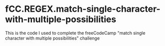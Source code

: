 # fCC.REGEX.match-single-character-with-multiple-possibilities
This is the code I used to complete the freeCodeCamp "match single character with multiple possibilities" challenge
